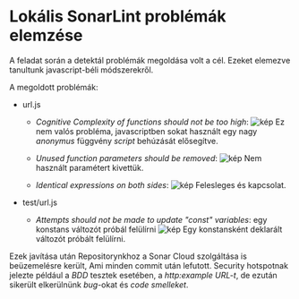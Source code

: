 # Lokális SonarLint problémák elemzése
A feladat során a detektál problémák megoldása volt a cél. Ezeket elemezve tanultunk javascript-béli módszerekről. 

A megoldott problémák:

- url.js
    -  _Cognitive Complexity of functions should not be too high_:
![kép](https://user-images.githubusercontent.com/79659381/168673717-f6f91cb3-52a1-472d-a1d5-4752f3b896d8.png)
Ez nem valós probléma, javascriptben sokat  használt egy nagy _anonymus_ függvény _script_ behúzását elősegítve.

    - _Unused function parameters should be removed_:
![kép](https://user-images.githubusercontent.com/79659381/168674432-8febc3bd-0090-4f9c-8e45-ab8b3f3af701.png)
Nem használt paramétert kivettük.

    - _Identical expressions on both sides_: 
![kép](https://user-images.githubusercontent.com/79659381/168675040-72999444-5d04-43f2-ab35-95624f5355df.png)
Felesleges és kapcsolat.

- test/url.js
    - _Attempts should not be made to update "const" variables_: egy konstans változót próbál felülírni
![kép](https://user-images.githubusercontent.com/79659381/168675809-5bc20591-f114-40d7-82c7-c1b624572be3.png)
Egy konstansként deklarált változót próbált felülírni.

Ezek javítása után Repositorynkhoz a Sonar Cloud szolgáltása is beüzemelésre került, Ami minden commit után lefutott.
Security hotspotnak jelezte például a _BDD_ tesztek esetében, a _http:example_ _URL-t_, de ezután sikerült elkerülnünk _bug_-okat és _code smelleket_.


